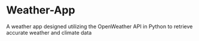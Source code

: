 # Weather-App
A weather app designed utilizing the OpenWeather API in Python to retrieve accurate weather and climate data
